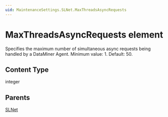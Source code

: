 ```yaml
---
uid: MaintenanceSettings.SLNet.MaxThreadsAsyncRequests
---
```


# MaxThreadsAsyncRequests element

Specifies the maximum number of simultaneous async requests being handled by a DataMiner Agent. Minimum value: 1. Default: 50.

## Content Type

integer

## Parents

[SLNet](xref:MaintenanceSettings.SLNet)

